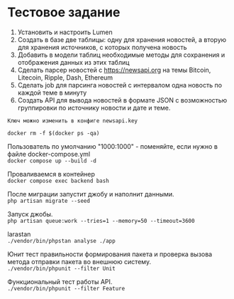 # Тестовое задание

1. Установить и настроить Lumen
2. Создать в базе две таблицы: одну для хранения новостей, а вторую для хранения источников, с которых получена новость
3. Добавить в модели таблиц необходимые методы для сохранения и отображения данных из этих таблиц
4. Сделать парсер новостей с https://newsapi.org на темы Bitcoin, Litecoin, Ripple, Dash, Ethereum
5. Сделать job для парсинга новостей с интервалом одна новость по каждой теме в минуту
6. Создать API для вывода новостей в формате JSON с возможностью группировки по источнику новости и дате и теме.

`Ключ можно изменить в конфиге newsapi.key`

`docker rm -f $(docker ps -qa)`

Пользователь по умолчанию "1000:1000" - поменяйте, если нужно в файле  docker-compose.yml  
`docker compose up --build -d`

Проваливаемся в контейнер  
`docker compose exec backend bash`

После миграции запустит джобу и наполнит данными.  
`php artisan migrate --seed`

Запуск джобы.  
`php artisan queue:work --tries=1 --memory=50 --timeout=3600`

larastan  
`./vendor/bin/phpstan analyse ./app`

Юнит тест правильности формирования пакета и проверка вызова метода отправки пакета во внешнюю систему.  
`./vendor/bin/phpunit --filter Unit`

Функциональный тест работы API.  
`./vendor/bin/phpunit --filter Feature`



